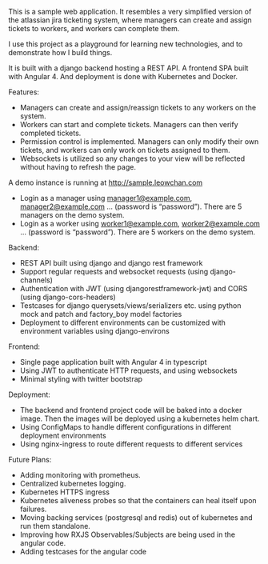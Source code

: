 This is a sample web application. It resembles a very simplified version of the atlassian jira ticketing system, where managers can create and assign tickets to workers, and workers can complete them.

I use this project as a playground for learning new technologies, and to demonstrate how I build things.

It is built with a django backend hosting a REST API. A frontend SPA built with Angular 4. And deployment is done with Kubernetes and Docker.

Features:
* Managers can create and assign/reassign tickets to any workers on the system.
* Workers can start and complete tickets. Managers can then verify completed tickets.
* Permission control is implemented. Managers can only modify their own tickets, and workers can only work on tickets assigned to them.
* Websockets is utilized so any changes to your view will be reflected without having to refresh the page.

A demo instance is running at http://sample.leowchan.com
* Login as a manager using manager1@example.com, manager2@example.com … (password is “password”). There are 5 managers on the demo system.
* Login as a worker using worker1@example.com, worker2@example.com … (password is “password”). There are 5 workers on the demo system.

Backend:
* REST API built using django and django rest framework
* Support regular requests and websocket requests (using django-channels)
* Authentication with JWT (using djangorestframework-jwt) and CORS (using django-cors-headers)
* Testcases for django querysets/views/serializers etc. using python mock and patch and factory_boy model factories
* Deployment to different environments can be customized with environment variables using django-environs

Frontend:
* Single page application built with Angular 4 in typescript
* Using JWT to authenticate HTTP requests, and using websockets
* Minimal styling with twitter bootstrap

Deployment:
* The backend and frontend project code will be baked into a docker image. Then the images will be deployed using a kubernetes helm chart.
* Using ConfigMaps to handle different configurations in different deployment environments
* Using nginx-ingress to route different requests to different services

Future Plans:
* Adding monitoring with prometheus.
* Centralized kubernetes logging.
* Kubernetes HTTPS ingress
* Kubernetes aliveness probes so that the containers can heal itself upon failures.
* Moving backing services (postgresql and redis) out of kubernetes and run them standalone.
* Improving how RXJS Observables/Subjects are being used in the angular code.
* Adding testcases for the angular code
